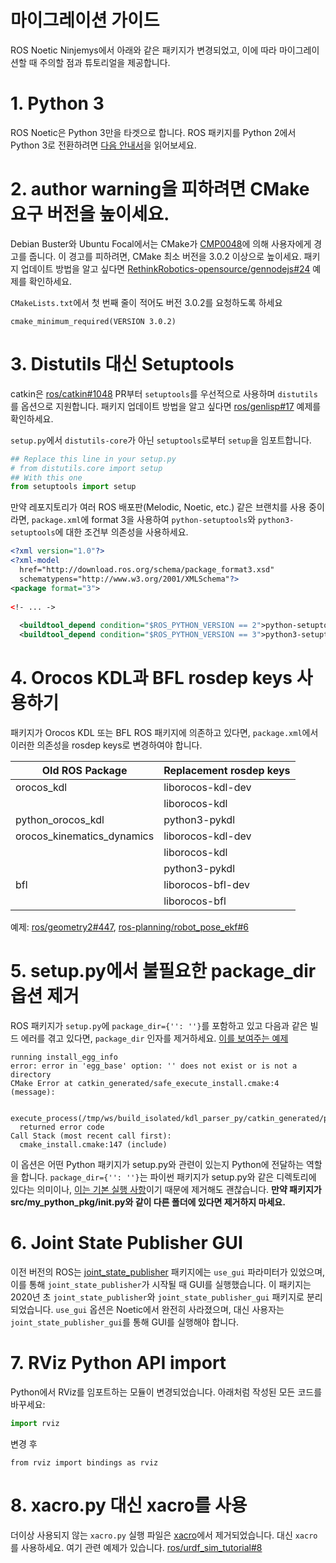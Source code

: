 # 마이그레이션 가이드
ROS Noetic Ninjemys에서 아래와 같은 패키지가 변경되었고, 이에 따라 마이그레이션할 때 주의할 점과 튜토리얼을 제공합니다.

# 1. Python 3
ROS Noetic은 Python 3만을 타겟으로 합니다. ROS 패키지를 Python 2에서 Python 3로 전환하려면 [다음 안내서](http://wiki.ros.org/UsingPython3)을 읽어보세요.

# 2. author warning을 피하려면 CMake 요구 버전을 높이세요.
Debian Buster와 Ubuntu Focal에서는 CMake가 [CMP0048](https://cmake.org/cmake/help/v3.0/policy/CMP0048.html)에 의해 사용자에게 경고를 줍니다. 이 경고를 피하려면, CMake 최소 버전을 3.0.2 이상으로 높이세요. 패키지 업데이트 방법을 알고 싶다면 [RethinkRobotics-opensource/gennodejs#24](https://github.com/RethinkRobotics-opensource/gennodejs/pull/24) 예제를 확인하세요.

`CMakeLists.txt`에서 첫 번째 줄이 적어도 버전 3.0.2를 요청하도록 하세요
```
cmake_minimum_required(VERSION 3.0.2)
```

# 3. Distutils 대신 Setuptools
catkin은 [ros/catkin#1048](https://github.com/ros/catkin/pull/1048) PR부터 `setuptools`를 우선적으로 사용하며 `distutils`를 옵션으로 지원합니다. 패키지 업데이트 방법을 알고 싶다면 [ros/genlisp#17](https://github.com/ros/genlisp/pull/17) 예제를 확인하세요.

`setup.py`에서 `distutils-core`가 아닌 `setuptools`로부터 `setup`을 임포트합니다.
```python
## Replace this line in your setup.py
# from distutils.core import setup
## With this one
from setuptools import setup
```

만약 레포지토리가 여러 ROS 배포판(Melodic, Noetic, etc.) 같은 브랜치를 사용 중이라면, `package.xml`에 format 3을 사용하여 `python-setuptools`와 `python3-setuptools`에 대한 조건부 의존성을 사용하세요.

```xml
<?xml version="1.0"?>
<?xml-model
  href="http://download.ros.org/schema/package_format3.xsd"
  schematypens="http://www.w3.org/2001/XMLSchema"?>
<package format="3">
  
<!- ... ->
 
  <buildtool_depend condition="$ROS_PYTHON_VERSION == 2">python-setuptools</buildtool_depend>
  <buildtool_depend condition="$ROS_PYTHON_VERSION == 3">python3-setuptools</buildtool_depend>
```

# 4. Orocos KDL과 BFL rosdep keys 사용하기
패키지가 Orocos KDL 또는 BFL ROS 패키지에 의존하고 있다면, `package.xml`에서 이러한 의존성을 rosdep keys로 변경하여야 합니다.

Old ROS Package|Replacement rosdep keys
---|---
orocos_kdl|liborocos-kdl-dev
&nbsp;|liborocos-kdl
python_orocos_kdl|python3-pykdl
orocos_kinematics_dynamics|liborocos-kdl-dev
&nbsp;|liborocos-kdl
&nbsp;|python3-pykdl
bfl|liborocos-bfl-dev
&nbsp;|liborocos-bfl

예제: [ros/geometry2#447](https://github.com/ros/geometry2/pull/447), [ros-planning/robot_pose_ekf#6](https://github.com/ros-planning/robot_pose_ekf/pull/6)

# 5. setup.py에서 불필요한 package_dir 옵션 제거
ROS 패키지가 `setup.py`에 `package_dir={'': ''}`를 포함하고 있고 다음과 같은 빌드 에러를 겪고 있다면, `package_dir` 인자를 제거하세요. [이를 보여주는 예제](https://github.com/ros/kdl_parser/pull/36/commits/f8f6d8f9984b4666ea7ef33a757a6aa25e5a004c)

```
running install_egg_info
error: error in 'egg_base' option: '' does not exist or is not a directory
CMake Error at catkin_generated/safe_execute_install.cmake:4 (message):

  execute_process(/tmp/ws/build_isolated/kdl_parser_py/catkin_generated/python_distutils_install.sh)
  returned error code
Call Stack (most recent call first):
  cmake_install.cmake:147 (include)
```

이 옵션은 어떤 Python 패키지가 setup.py와 관련이 있는지 Python에 전달하는 역할을 합니다. `package_dir={'': ''}`는 파이썬 패키지가 setup.py와 같은 디렉토리에 있다는 의미이나, [이는 기본 실행 사항](https://docs.python.org/3.8/distutils/setupscript.html#listing-whole-packages)이기 때문에 제거해도 괜찮습니다. **만약 패키지가 src/my_python_pkg/__init__.py와 같이 다른 폴더에 있다면 제거하지 마세요.**

# 6. Joint State Publisher GUI
이전 버전의 ROS는 [joint_state_publisher](http://wiki.ros.org/joint_state_publisher) 패키지에는 `use_gui` 파라미터가 있었으며, 이를 통해 `joint_state_publisher`가 시작될 때 GUI를 실행했습니다. 이 패키지는 2020년 초 `joint_state_publisher`와 `joint_state_publisher_gui` 패키지로 분리되었습니다. `use_gui` 옵션은 Noetic에서 완전히 사라졌으며, 대신 사용자는 `joint_state_publisher_gui`를 통해 GUI를 실행해야 합니다.

# 7. RViz Python API import
Python에서 RViz를 임포트하는 모듈이 변경되었습니다. 아래처럼 작성된 모든 코드를 바꾸세요:
```python
import rviz
```
변경 후
```
from rviz import bindings as rviz
```

# 8. xacro.py 대신 xacro를 사용
더이상 사용되지 않는 `xacro.py` 실행 파일은 [xacro](http://wiki.ros.org/xacro)에서 제거되었습니다. 대신 `xacro`를 사용하세요. 여기 관련 예제가 있습니다. [ros/urdf_sim_tutorial#8](https://github.com/ros/urdf_sim_tutorial/pull/8)